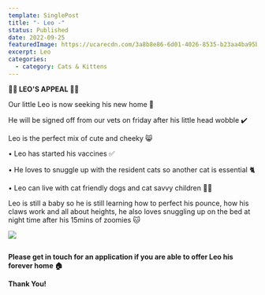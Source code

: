 ```yaml
---
template: SinglePost
title: "- Leo -"
status: Published
date: 2022-09-25
featuredImage: https://ucarecdn.com/3a8b8e86-6d01-4026-8535-b23aa4ba95b1/
excerpt: Leo
categories:
  - category: Cats & Kittens
---
```

**🧡🧡 LEO'S APPEAL 🧡🧡**

Our little Leo is now seeking his new home 🏡

He will be signed off from our vets on friday after his little head wobble ✔️ 

Leo is the perfect mix of cute and cheeky 😸

• Leo has started his vaccines ✅️

• He loves to snuggle up with the resident cats so another cat is essential 🐈

• Leo can live with cat friendly dogs and cat savvy children 👦🏻 

Leo is still a baby so he is still learning how to perfect his pounce, how his claws work and all about heights, he also loves snuggling up on the bed at night time after his 15mins of zoomies 🐱 

![](https://ucarecdn.com/959657f4-2814-40bf-a268-e38ffa090d9f/)

![]()

**Please get in touch for an application  if you are able to offer Leo his forever home 🏠**

**T﻿hank You!**